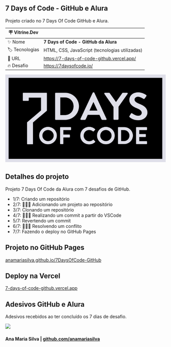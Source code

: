 ## 7 Days of Code - GitHub e Alura

Projeto criado no 7 Days Of Code GitHub e Alura.

| :placard: Vitrine.Dev |                                                |
| --------------------- | ---------------------------------------------- |
| :sparkles: Nome       | **7 Days of Code - GitHub da Alura**           |
| :label: Tecnologias   | HTML, CSS, JavaScript (tecnologias utilizadas) |
| :rocket: URL          | https://7-days-of-code-github.vercel.app/      |
| :fire: Desafio        | https://7daysofcode.io/                        |

<!-- Inserir imagem com a #vitrinedev ao final do link -->

![](background.svg#vitrinedev)

## Detalhes do projeto

Projeto 7 Days Of Code da Alura com 7 desafios de GitHub.

- 1/7: Criando um repositório
- 2/7: 👩🏽‍💻 Adicionando um projeto ao repositório
- 3/7: Clonando um repositório
- 4/7: 👩🏽‍💻 Realizando um commit a partir do VSCode
- 5/7: Revertendo um commit
- 6/7: 👩🏽‍💻 Resolvendo um conflito
- 7/7: Fazendo o deploy no GitHub Pages

## Projeto no GitHub Pages

[anamariasilva.github.io/7DaysOfCode-GitHub](https://anamariasilva.github.io/7DaysOfCode-GitHub/)

## Deploy na Vercel

[7-days-of-code-github.vercel.app](https://7-days-of-code-github.vercel.app/)

## Adesivos GitHub e Alura

Adesivos recebidos ao ter concluído os 7 dias de desafio.

![](https://www.anamaria.dev.br/github/7daysofcode-aluraegithub.jpg)

#### Ana Maria Silva | [github.com/anamariasilva](https://github.com/anamariasilva)
